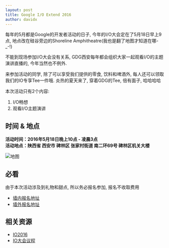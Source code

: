 ```yaml
---
layout: post
title: Google I/O Extend 2016
author: davidx
---
```


每年的5月都是Google的开发者活动的日子, 今年的I/O大会定在了5月18日早上9点, 地点改在硅谷旁边的Shoreline Amphitheatre(我也是翻了地图才知道在哪-_-!)

不能到现场参加I/O大会没有关系, GDG西安每年都会组织大家一起观看I/O的主题演讲直播的, 今年当然也不例外.

来参加活动的同学, 除了可以享受我们提供的零食, 饮料和啤酒外, 每人还可以领取我们的IO专享Tee一件哦. 炎热的夏天来了, 穿着GDG的Tee, 倍有面子, 哈哈哈哈

本次活动只有2个内容:

1. I/O畅想
2. 观看I/O主题演讲

## 时间 & 地点

**活动时间：2016年5月18日晚上10点 - 凌晨3点**  
**活动地点：陕西省 西安市 碑林区 张家村街道 南二环69号 碑林区机关大楼**

![地图](http://greatghoul.b0.upaiyun.com/1604/NJrFmX1utBQjxx.png)

## 必看

由于本次活动涉及到礼物和甜点, 所以务必报名参加, 报名不收取费用
* [墙内报名地址](https://www.gdgdocs.org/forms/d/1y8dLBinv7vRZyJnJrZze_Sn0oA6lQiQXTxU6rhuKyZY/viewform)
* [墙外报名地址](https://docs.google.com/forms/d/1y8dLBinv7vRZyJnJrZze_Sn0oA6lQiQXTxU6rhuKyZY/viewform)

## 相关资源

 - [IO2016](https://events.google.com/io2016/)
 - [IO大会议程](https://events.google.com/io2016/schedule)

